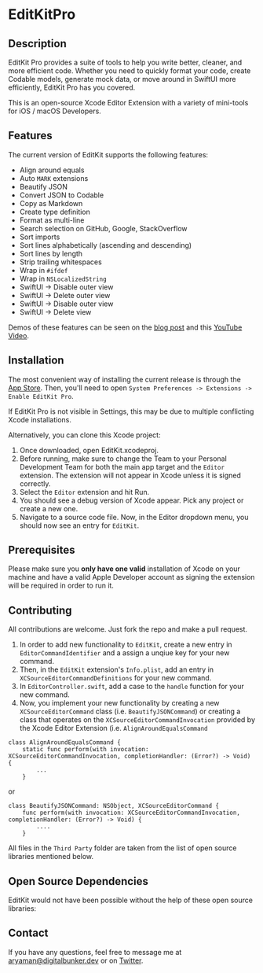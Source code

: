 # EditKitPro

## Description
EditKit Pro provides a suite of tools to help you write better, cleaner, and more efficient code. Whether you need to quickly format your code, create Codable models, generate mock data, or move around in SwiftUI more efficiently, EditKit Pro has you covered.

This is an open-source Xcode Editor Extension with a variety of mini-tools for iOS / macOS Developers.

## Features
The current version of EditKit supports the following features:

- Align around equals
- Auto `MARK` extensions
- Beautify JSON
- Convert JSON to Codable
- Copy as Markdown
- Create type definition
- Format as multi-line
- Search selection on GitHub, Google, StackOverflow
- Sort imports
- Sort lines alphabetically (ascending and descending)
- Sort lines by length
- Strip trailing whitespaces
- Wrap in `#ifdef`
- Wrap in `NSLocalizedString`
- SwiftUI -> Disable outer view
- SwiftUI -> Delete outer view
- SwiftUI -> Disable outer view
- SwiftUI -> Delete view

Demos of these features can be seen on the [blog post](https://digitalbunker.dev/editkit-pro/) and this [YouTube Video](https://www.youtube.com/watch?v=ZM4VHOvPdQU&t=6s&ab_channel=AryamanSharda).

## Installation
The most convenient way of installing the current release is through the [App Store](https://apps.apple.com/us/app/editkit-pro/id1659984546?mt=12). Then, you'll need to open `System Preferences -> Extensions -> Enable EditKit Pro`. 

If EditKit Pro is not visible in Settings, this may be due to multiple conflicting Xcode installations.

Alternatively, you can clone this Xcode project:
 
1. Once downloaded, open EditKit.xcodeproj.
2. Before running, make sure to change the Team to your Personal Development Team for both the main app target and the `Editor` extension. The extension will not appear in Xcode unless it is signed correctly.
3. Select the `Editor` extension and hit Run.
4. You should see a debug version of Xcode appear. Pick any project or create a new one.
5. Navigate to a source code file. Now, in the Editor dropdown menu, you should now see an entry for `EditKit`.

## Prerequisites
Please make sure you **only have one valid** installation of Xcode on your machine and have a valid Apple Developer account as signing the extension will be required in order to run it.

## Contributing
All contributions are welcome. Just fork the repo and make a pull request.

1. In order to add new functionality to `EditKit`, create a new entry in `EditorCommandIdentifier` and a assign a unqiue key for your new command. 
2. Then, in the `EditKit` extension's `Info.plist`, add an entry in `XCSourceEditorCommandDefinitions` for your new command.
3. In `EditorController.swift`, add a case to the `handle` function for your new command.
4. Now, you implement your new functionality by creating a new `XCSourceEditorCommand` class (i.e. `BeautifyJSONCommand`) or creating a class that operates on the `XCSourceEditorCommandInvocation` provided by the Xcode Editor Extension (i.e. `AlignAroundEqualsCommand`

```
class AlignAroundEqualsCommand {
    static func perform(with invocation: XCSourceEditorCommandInvocation, completionHandler: (Error?) -> Void) {
        ...
    }
```

or 

```
class BeautifyJSONCommand: NSObject, XCSourceEditorCommand {
    func perform(with invocation: XCSourceEditorCommandInvocation, completionHandler: (Error?) -> Void) {
        ....
    }
```

All files in the `Third Party` folder are taken from the list of open source libraries mentioned below.

## Open Source Dependencies
EditKit would not have been possible without the help of these open source libraries: 

## Contact
If you have any questions, feel free to message me at [aryaman@digitalbunker.dev](mailto:aryaman@digitalbunker.dev) or on [Twitter](https://twitter.com/aryamansharda).
